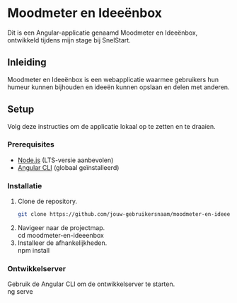 # Moodmeter en Ideeënbox

Dit is een Angular-applicatie genaamd Moodmeter en Ideeënbox, ontwikkeld tijdens mijn stage bij SnelStart.

## Inleiding

Moodmeter en Ideeënbox is een webapplicatie waarmee gebruikers hun humeur kunnen bijhouden en ideeën kunnen opslaan en delen met anderen.

## Setup

Volg deze instructies om de applicatie lokaal op te zetten en te draaien.

### Prerequisites

- [Node.js](https://nodejs.org/) (LTS-versie aanbevolen)
- [Angular CLI](https://angular.io/cli) (globaal geïnstalleerd)

### Installatie

1. Clone de repository.
   ```bash
   git clone https://github.com/jouw-gebruikersnaam/moodmeter-en-ideeenbox.git
2. Navigeer naar de projectmap.  
   cd moodmeter-en-ideeenbox
3. Installeer de afhankelijkheden.  
   npm install

### Ontwikkelserver  
Gebruik de Angular CLI om de ontwikkelserver te starten.  
ng serve
